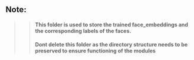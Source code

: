 ## Note:
>> #### This folder is used to store the trained face_embeddings and the corresponding labels of the faces. 
>> #### Dont delete this folder as the directory structure needs to be preserved to ensure functioning of the modules
